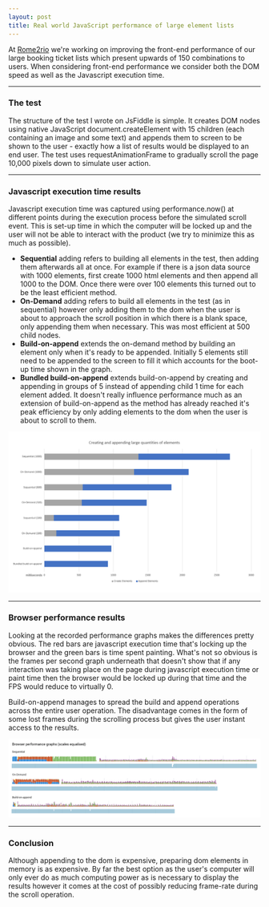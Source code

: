```yaml
---
layout: post
title: Real world JavaScript performance of large element lists
---
```


At [Rome2rio](https://www.rome2rio.com) we're working on improving the front-end performance of our large booking ticket lists which present upwards of 150 combinations to users. When considering front-end performance we consider both the DOM speed as well as the Javascript execution time.

--- 

### The test
The structure of the test I wrote on JsFiddle is simple. It creates DOM nodes using native JavaScript document.createElement with 15 children (each containing an image and some text) and appends them to screen to be shown to the user - exactly how a list of results would be displayed to an end user. The test uses requestAnimationFrame to gradually scroll the page 10,000 pixels down to simulate user action.

--- 

### Javascript execution time results
Javascript execution time was captured using performance.now() at different points during the execution process before the simulated scroll event. This is set-up time in which the computer will be locked up and the user will not be able to interact with the product (we try to minimize this as much as possible).

* **Sequential** adding refers to building all elements in the test, then adding them afterwards all at once. For example if there is a json data source with 1000 elements, first create 1000 html elements and then append all 1000 to the DOM. Once there were over 100 elements this turned out to be the least efficient method.
* **On-Demand** adding refers to build all elements in the test (as in sequential) however only adding them to the dom when the user is about to approach the scroll position in which there is a blank space, only appending them when necessary. This was most efficient at 500 child nodes.
* **Build-on-append** extends the on-demand method by building an element only when it's ready to be appended. Initially 5 elements still need to be appended to the screen to fill it which accounts for the boot-up time shown in the graph.
* **Bundled build-on-append** extends build-on-append by creating and appending in groups of 5 instead of appending child 1 time for each element added. It doesn't really influence performance much as an extension of build-on-append as the method has already reached it's peak efficiency by only adding elements to the dom when the user is about to scroll to them.

![Creating and appending large lists](/images/complex-lists-graph.png)

--- 

### Browser performance results
Looking at the recorded performance graphs makes the differences pretty obvious. The red bars are javascript execution time that's locking up the browser and the green bars is time spent painting. What's not so obvious is the frames per second graph underneath that doesn't show that if any interaction was taking place on the page during javascript execution time or paint time then the browser would be locked up during that time and the FPS would reduce to virtually 0.

Build-on-append manages to spread the build and append operations across the entire user operation. The disadvantage comes in the form of some lost frames during the scrolling process but gives the user instant access to the results.

![Creating and appending large lists](/images/complex-lists-browser-perf.png)

--- 

### Conclusion
Although appending to the dom is expensive, preparing dom elements in memory is as expensive. By far the best option as the user's computer will only ever do as much computing power as is necessary to display the results however it comes at the cost of possibly reducing frame-rate during the scroll operation.
